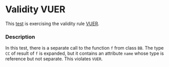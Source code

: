 # Validity VUER

This [test](.) is exercising the validity rule [VUER](../../vuer/Readme.md).

### Description

In this test, there is a separate call to the function `f` from class `BB`. The type `CC` of result of `f` is expanded, but it contains an attribute `name` whose type is reference but not separate. This violates `VUER`.
